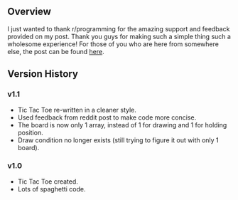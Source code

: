 ## Overview
I just wanted to thank r/programming for the amazing support and feedback provided on my post. Thank you guys for making such a simple thing such a wholesome experience!
For those of you who are here from somewhere else, the post can be found [here](https://www.reddit.com/r/programming/comments/7uxnqz/just_finished_my_first_project_and_i_am_so_happy/).

## Version History
### v1.1
- Tic Tac Toe re-written in a cleaner style.
- Used feedback from reddit post to make code more concise.
- The board is now only 1 array, instead of 1 for drawing and 1 for holding position.
- Draw condition no longer exists (still trying to figure it out with only 1 board).

### v1.0
- Tic Tac Toe created.
- Lots of spaghetti code.